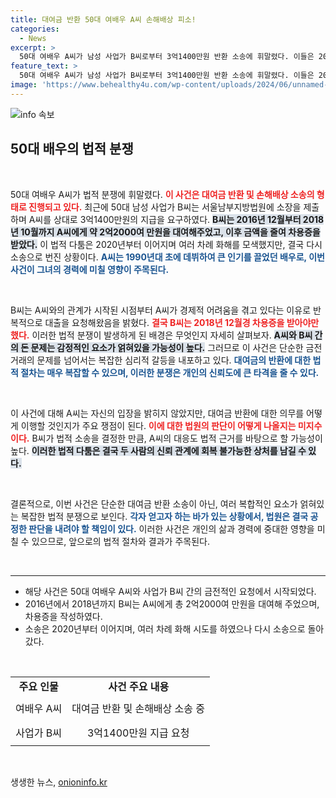 ```yaml
---
title: 대여금 반환 50대 여배우 A씨 손해배상 피소!
categories:
  - News
excerpt: >
  50대 여배우 A씨가 남성 사업가 B씨로부터 3억1400만원 반환 소송에 휘말렸다. 이들은 2020년부터 법정 다툼을 이어갔으며, 과거에는 화해했지만 다시 소송으로 번졌다. A씨의 명예는 과연 지켜질까?
feature_text: >
  50대 여배우 A씨가 남성 사업가 B씨로부터 3억1400만원 반환 소송에 휘말렸다. 이들은 2020년부터 법정 다툼을 이어갔으며, 과거에는 화해했지만 다시 소송으로 번졌다. A씨의 명예는 과연 지켜질까?
image: 'https://www.behealthy4u.com/wp-content/uploads/2024/06/unnamed-file.png'
---
```


<p><img src="https://www.behealthy4u.com/wp-content/uploads/2024/06/unnamed-file.png" alt="info 속보" /></p>

<h2 data-ke-size="size26">50대 배우의 법적 분쟁</h2>

<p data-ke-size="size16">&nbsp;</p>

<p>50대 여배우 A씨가 법적 분쟁에 휘말렸다. <b><span style="color: #ee2323;">이 사건은 대여금 반환 및 손해배상 소송의 형태로 진행되고 있다.</span></b> 최근에 50대 남성 사업가 B씨는 서울남부지방법원에 소장을 제출하며 A씨를 상대로 3억1400만원의 지급을 요구하였다. <b><span style="background-color: #21538527;">B씨는 2016년 12월부터 2018년 10월까지 A씨에게 약 2억2000여 만원을 대여해주었고, 이후 금액을 줄여 차용증을 받았다.</span></b> 이 법적 다툼은 2020년부터 이어지며 여러 차례 화해를 모색했지만, 결국 다시 소송으로 번진 상황이다. <b><span style="color: #1a5490;">A씨는 1990년대 초에 데뷔하여 큰 인기를 끌었던 배우로, 이번 사건이 그녀의 경력에 미칠 영향이 주목된다.</span></b></p>

<p data-ke-size="size16">&nbsp;</p>

<p>B씨는 A씨와의 관계가 시작된 시점부터 A씨가 경제적 어려움을 겪고 있다는 이유로 반복적으로 대출을 요청해왔음을 밝혔다. <b><span style="color: #ee2323;">결국 B씨는 2018년 12월경 차용증을 받아야만 했다.</span></b> 이러한 법적 분쟁이 발생하게 된 배경은 무엇인지 자세히 살펴보자. <b><span style="background-color: #21538527;">A씨와 B씨 간의 돈 문제는 감정적인 요소가 얽혀있을 가능성이 높다.</span></b> 그러므로 이 사건은 단순한 금전 거래의 문제를 넘어서는 복잡한 심리적 갈등을 내포하고 있다. <b><span style="color: #1a5490;">대여금의 반환에 대한 법적 절차는 매우 복잡할 수 있으며, 이러한 분쟁은 개인의 신뢰도에 큰 타격을 줄 수 있다.</span></b></p>

<p data-ke-size="size16">&nbsp;</p>

<p>이 사건에 대해 A씨는 자신의 입장을 밝히지 않았지만, 대여금 반환에 대한 의무를 어떻게 이행할 것인지가 주요 쟁점이 된다. <b><span style="color: #ee2323;">이에 대한 법원의 판단이 어떻게 나올지는 미지수이다.</span></b> B씨가 법적 소송을 결정한 만큼, A씨의 대응도 법적 근거를 바탕으로 할 가능성이 높다. <b><span style="background-color: #21538527;">이러한 법적 다툼은 결국 두 사람의 신뢰 관계에 회복 불가능한 상처를 남길 수 있다.</span></b> </p>

<p data-ke-size="size16">&nbsp;</p>

<p>결론적으로, 이번 사건은 단순한 대여금 반환 소송이 아닌, 여러 복합적인 요소가 얽혀있는 복잡한 법적 분쟁으로 보인다. <b><span style="color: #1a5490;">각자 얻고자 하는 바가 있는 상황에서, 법원은 결국 공정한 판단을 내려야 할 책임이 있다.</span></b> 이러한 사건은 개인의 삶과 경력에 중대한 영향을 미칠 수 있으므로, 앞으로의 법적 절차와 결과가 주목된다.</p>

<p data-ke-size="size16">&nbsp;</p>

<hr>

<ul>
    <li>해당 사건은 50대 여배우 A씨와 사업가 B씨 간의 금전적인 요청에서 시작되었다.</li>
    <li>2016년에서 2018년까지 B씨는 A씨에게 총 2억2000여 만원을 대여해 주었으며, 차용증을 작성하였다.</li>
    <li>소송은 2020년부터 이어지며, 여러 차례 화해 시도를 하였으나 다시 소송으로 돌아갔다.</li>
</ul>

<p data-ke-size="size16">&nbsp;</p>

<table style="width: 100%; border-collapse: collapse;">
<tr>
    <td style="text-align: center; height: 20px;"><b>주요 인물</b></td>
    <td style="text-align: center; height: 20px;"><b>사건 주요 내용</b></td>
</tr>
<tr>
    <td style="text-align: center; height: 40px;">여배우 A씨</td>
    <td style="text-align: center; height: 40px;">대여금 반환 및 손해배상 소송 중</td>
</tr>
<tr>
    <td style="text-align: center; height: 40px;">사업가 B씨</td>
    <td style="text-align: center; height: 40px;">3억1400만원 지급 요청</td>
</tr>
</table>

<p data-ke-size="size16">&nbsp;</p>
생생한 뉴스, <a href="https://onioninfo.kr" rel="dofollow">onioninfo.kr</a>


